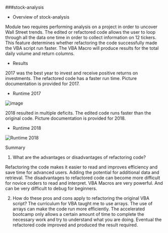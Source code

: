 ###stock-analysis

 
- Overview of stock-analysis

Module two requires performing analysis on a project in order to uncover Wall Street trends.
The edited or refactored code allows the user to loop through all the data one time in order to collect information on 12 tickers. This feature determines whether refactoring the code successfully made the VBA script run faster. The VBA Macro will produce results for the total daily volume and return columns. 


- Results


2017 was the best year to invest and receive positive returns on investments.
The refactored code has a faster run time. Picture documentation is provided for 2017.

- Runtime 2017

![image](https://user-images.githubusercontent.com/113808332/210183853-6ba821a4-c30f-431c-ab74-b9cab5ac2dbe.png)


2018 resulted in multiple deficits. 
The edited code runs faster than the original code. Picture documentation is provided for 2018.

- Runtime 2018

![Runtime 2018](https://user-images.githubusercontent.com/113808332/210183883-c070a84a-24ce-4f0b-ab78-556a6f6545d8.png)


Summary
1.	What are the advantages or disadvantages of refactoring code?

Refactoring the code makes it easier to read and improves efficiency and save time for advanced users. Adding the potential for additional data and retrieval.
The disadvantages to refactored code can become more difficult for novice coders to read and interpret. VBA Macros are very powerful. And can be very difficult to debug for beginners.

2.	How do these pros and cons apply to refactoring the original VBA script?
The curriculum for VBA taught me to use arrays. The use of arrays can make the code run more efficiently. 
The accelerated bootcamp only allows a certain amount of time to complete the necessary work and try to understand what you are doing. Eventual the refactored code improved and produced the result required. 








